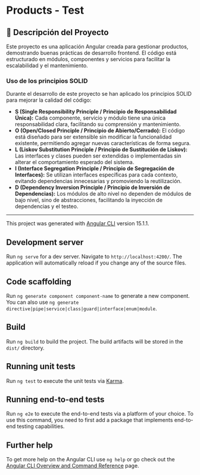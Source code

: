 # Products - Test

## 📄 Descripción del Proyecto
Este proyecto es una aplicación Angular creada para gestionar productos, demostrando buenas prácticas de desarrollo frontend. El código está estructurado en módulos, componentes y servicios para facilitar la escalabilidad y el mantenimiento.

### Uso de los principios SOLID

Durante el desarrollo de este proyecto se han aplicado los principios SOLID para mejorar la calidad del código:

- **S (Single Responsibility Principle / Principio de Responsabilidad Única):** Cada componente, servicio y módulo tiene una única responsabilidad clara, facilitando su comprensión y mantenimiento.
- **O (Open/Closed Principle / Principio de Abierto/Cerrado):** El código está diseñado para ser extensible sin modificar la funcionalidad existente, permitiendo agregar nuevas características de forma segura.
- **L (Liskov Substitution Principle / Principio de Sustitución de Liskov):** Las interfaces y clases pueden ser extendidas o implementadas sin alterar el comportamiento esperado del sistema.
- **I (Interface Segregation Principle / Principio de Segregación de Interfaces):** Se utilizan interfaces específicas para cada contexto, evitando dependencias innecesarias y promoviendo la reutilización.
- **D (Dependency Inversion Principle / Principio de Inversión de Dependencias):** Los módulos de alto nivel no dependen de módulos de bajo nivel, sino de abstracciones, facilitando la inyección de dependencias y el testeo.

---

This project was generated with [Angular CLI](https://github.com/angular/angular-cli) version 15.1.1.

## Development server

Run `ng serve` for a dev server. Navigate to `http://localhost:4200/`. The application will automatically reload if you change any of the source files.

## Code scaffolding

Run `ng generate component component-name` to generate a new component. You can also use `ng generate directive|pipe|service|class|guard|interface|enum|module`.

## Build

Run `ng build` to build the project. The build artifacts will be stored in the `dist/` directory.

## Running unit tests

Run `ng test` to execute the unit tests via [Karma](https://karma-runner.github.io).

## Running end-to-end tests

Run `ng e2e` to execute the end-to-end tests via a platform of your choice. To use this command, you need to first add a package that implements end-to-end testing capabilities.

## Further help

To get more help on the Angular CLI use `ng help` or go check out the [Angular CLI Overview and Command Reference](https://angular.io/cli) page.
